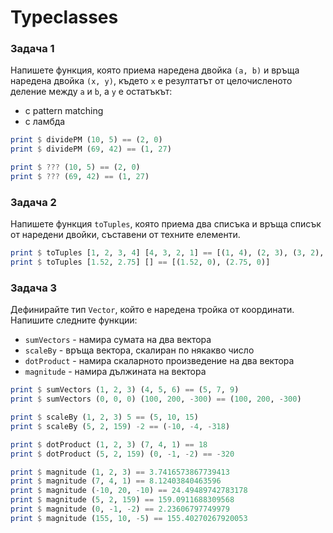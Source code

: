 # Typeclasses

### Задача 1
Напишете функция, която приема наредена двойка `(a, b)` и връща наредена двойка `(x, y)`, където `x` е резултатът от целочисленото деление между `a` и `b`, а `y` е остатъкът:
 - с pattern matching
 - с ламбда

```haskell
print $ dividePM (10, 5) == (2, 0)
print $ dividePM (69, 42) == (1, 27)

print $ ??? (10, 5) == (2, 0)
print $ ??? (69, 42) == (1, 27)
```

### Задача 2
Напишете функция `toTuples`, която приема два списъка и връща списък от наредени двойки, съставени от техните елементи.

```haskell
print $ toTuples [1, 2, 3, 4] [4, 3, 2, 1] == [(1, 4), (2, 3), (3, 2), (4, 1)]
print $ toTuples [1.52, 2.75] [] == [(1.52, 0), (2.75, 0)]
```

### Задача 3
Дефинирайте тип `Vector`, който е наредена тройка от координати. Напишите следните функции:
 - `sumVectors` - намира сумата на два вектора
 - `scaleBy` - връща вектора, скалиран по някакво число
 - `dotProduct` - намира скаларното произведение на два вектора
 - `magnitude` - намира дължината на вектора

```haskell
print $ sumVectors (1, 2, 3) (4, 5, 6) == (5, 7, 9)
print $ sumVectors (0, 0, 0) (100, 200, -300) == (100, 200, -300)

print $ scaleBy (1, 2, 3) 5 == (5, 10, 15)
print $ scaleBy (5, 2, 159) -2 == (-10, -4, -318)

print $ dotProduct (1, 2, 3) (7, 4, 1) == 18
print $ dotProduct (5, 2, 159) (0, -1, -2) == -320

print $ magnitude (1, 2, 3) == 3.7416573867739413
print $ magnitude (7, 4, 1) == 8.12403840463596
print $ magnitude (-10, 20, -10) == 24.49489742783178
print $ magnitude (5, 2, 159) == 159.0911688309568
print $ magnitude (0, -1, -2) == 2.23606797749979
print $ magnitude (155, 10, -5) == 155.40270267920053
```